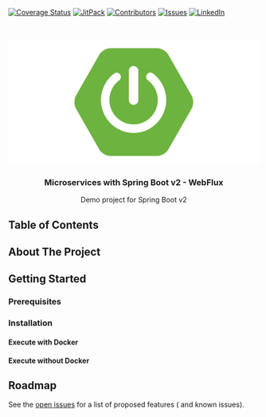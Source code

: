 <!-- PROJECT SHIELDS -->
[![Coverage Status][coveralls-shield]][coveralls-url]
[![JitPack][jitpack-shield]][jitpack-url]
[![Contributors][contributors-shield]][contributors-url]
[![Issues][issues-shield]][issues-url]
[![LinkedIn][linkedin-shield]][linkedin-url]

<!-- LOGO -->
<br />
<p align="center">
  <a href="https://github.com/D4rK3oN/ms-spring-boot-2-webflux-demo">
    <img src="img/spring_boot_logo.png" alt="logo">
  </a>

<h3 align="center">Microservices with Spring Boot v2 - WebFlux</h3>

  <p align="center">
    Demo project for Spring Boot v2
  </p>
</p>

<!-- TABLE OF CONTENTS -->

## Table of Contents

<!-- ABOUT THE PROJECT -->

## About The Project

<!-- GETTING STARTED -->

## Getting Started

### Prerequisites

### Installation

#### Execute with Docker

#### Execute without Docker

<!-- ROADMAP -->

## Roadmap

See the [open issues](https://github.com/D4rK3oN/ms-spring-boot-2-webflux-demo/issues) for a list of proposed features (
and known issues).

<!-- MARKDOWN LINKS & IMAGES : https://www.markdownguide.org/basic-syntax/#reference-style-links -->

[coveralls-shield]: https://coveralls.io/repos/github/D4rK3oN/ms-spring-boot-2-webflux-demo/badge.svg?branch=master

[coveralls-url]: https://coveralls.io/github/D4rK3oN/ms-spring-boot-2-webflux-demo?branch=master

[jitpack-shield]: https://jitpack.io/v/D4rK3oN/lib-spring-boot-2.svg

[jitpack-url]: https://jitpack.io/#D4rK3oN/lib-spring-boot-2

[contributors-shield]: https://img.shields.io/github/contributors/D4rK3oN/ms-spring-boot-2-webflux-demo.svg?style=flat-square

[contributors-url]: https://github.com/D4rK3oN/ms-spring-boot-2-webflux-demo/graphs/contributors

[issues-shield]: https://img.shields.io/github/issues/D4rK3oN/ms-spring-boot-2-webflux-demo.svg?style=flat-square

[issues-url]: https://github.com/D4rK3oN/ms-spring-boot-2-webflux-demo/issues

[linkedin-shield]: https://img.shields.io/badge/-LinkedIn-black.svg?style=flat-square&logo=linkedin&colorB=555

[linkedin-url]: https://www.linkedin.com/in/javier-moreno-alvarez
